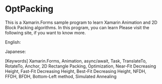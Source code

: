# OptPacking

This is a Xamarin.Forms sample program to learn Xamarin Animation and 2D Block Packing algorithms.  In this program, you can learn 
Please visit the following site, if you want to know more.


English: 

Japanese: 

[Keywords] Xamarin.Forms, Animation, async/await, Task, TranslateTo, RotateTo, Anchor, 2D Rectangle Packing, Optimization, Near-Fit Decreasing Height, Fast-Fit Decreasing Height, Best-Fit Decreasing Height, NFDH, FFDH, BFDH, Bottom-Left method, Simulated Annealing

